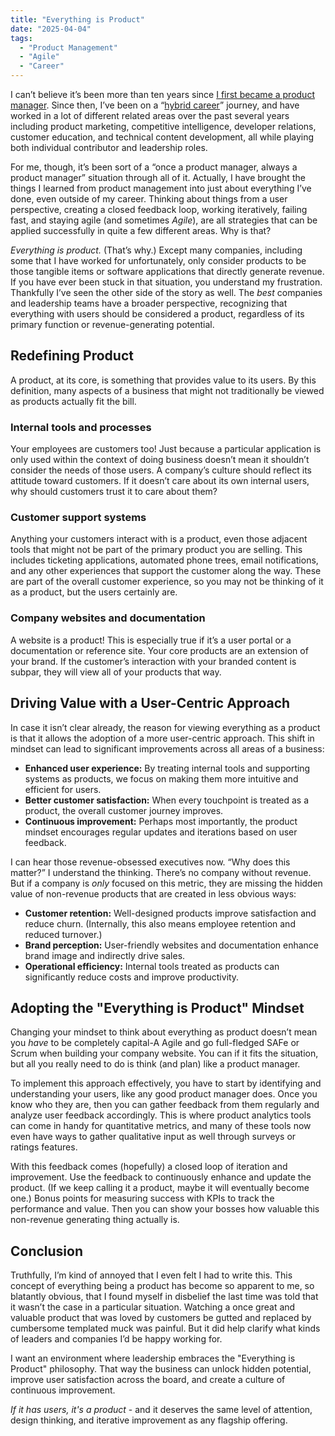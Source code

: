 ```yaml
---
title: "Everything is Product"
date: "2025-04-04"
tags: 
  - "Product Management"
  - "Agile"
  - "Career"
---
```


I can’t believe it’s been more than ten years since [I first became a product manager](https://www.bryanfriedman.com/blog/being-a-product-manager/). Since then, I’ve been on a “[hybrid career](https://www.bryanfriedman.com/blog/a-hybrid-career/)” journey, and have worked in a lot of different related areas over the past several years including product marketing, competitive intelligence, developer relations, customer education, and technical content development, all while playing both individual contributor and leadership roles.

For me, though, it’s been sort of a “once a product manager, always a product manager” situation through all of it. Actually, I have brought the things I learned from product management into just about everything I’ve done, even outside of my career. Thinking about things from a user perspective, creating a closed feedback loop, working iteratively, failing fast, and staying agile (and sometimes *Agile*), are all strategies that can be applied successfully in quite a few different areas. Why is that?

*Everything is product.* (That’s why.) Except many companies, including some that I have worked for unfortunately, only consider products to be those tangible items or software applications that directly generate revenue. If you have ever been stuck in that situation, you understand my frustration. Thankfully I’ve seen the other side of the story as well. The *best* companies and leadership teams have a broader perspective, recognizing that everything with users should be considered a product, regardless of its primary function or revenue-generating potential.

## Redefining Product

A product, at its core, is something that provides value to its users. By this definition, many aspects of a business that might not traditionally be viewed as products actually fit the bill. 

### Internal tools and processes

Your employees are customers too! Just because a particular application is only used within the context of doing business doesn’t mean it shouldn’t consider the needs of those users. A company’s culture should reflect its attitude toward customers. If it doesn’t care about its own internal users, why should customers trust it to care about them?

### Customer support systems

Anything your customers interact with is a product, even those adjacent tools that might not be part of the primary product you are selling. This includes ticketing applications, automated phone trees, email notifications, and any other experiences that support the customer along the way. These are part of the overall customer experience, so you may not be thinking of it as a product, but the users certainly are.

### Company websites and documentation

A website is a product! This is especially true if it’s a user portal or a documentation or reference site. Your core products are an extension of your brand. If the customer’s interaction with your branded content is subpar, they will view all of your products that way.

## Driving Value with a User-Centric Approach

In case it isn’t clear already, the reason for viewing everything as a product is that it allows the adoption of a more user-centric approach. This shift in mindset can lead to significant improvements across all areas of a business:

- **Enhanced user experience:** By treating internal tools and supporting systems as products, we focus on making them more intuitive and efficient for users.
- **Better customer satisfaction:** When every touchpoint is treated as a product, the overall customer journey improves.
- **Continuous improvement:** Perhaps most importantly, the product mindset encourages regular updates and iterations based on user feedback.

I can hear those revenue-obsessed executives now. “Why does this matter?” I understand the thinking. There’s no company without revenue. But if a company is *only* focused on this metric, they are missing the hidden value of non-revenue products that are created in less obvious ways:

- **Customer retention:** Well-designed products improve satisfaction and reduce churn. (Internally, this also means employee retention and reduced turnover.)
- **Brand perception:** User-friendly websites and documentation enhance brand image and indirectly drive sales.
- **Operational efficiency:** Internal tools treated as products can significantly reduce costs and improve productivity.

## Adopting the "Everything is Product" Mindset

Changing your mindset to think about everything as product doesn’t mean you *have* to be completely capital-A Agile and go full-fledged SAFe or Scrum when building your company website. You can if it fits the situation, but all you really need to do is think (and plan) like a product manager.

To implement this approach effectively, you have to start by identifying and understanding your users, like any good product manager does. Once you know who they are, then you can gather feedback from them regularly and analyze user feedback accordingly. This is where product analytics tools can come in handy for quantitative metrics, and many of these tools now even have ways to gather qualitative input as well through surveys or ratings features.

With this feedback comes (hopefully) a closed loop of iteration and improvement. Use the feedback to continuously enhance and update the product. (If we keep calling it a product, maybe it will eventually become one.) Bonus points for measuring success with KPIs to track the performance and value. Then you can show your bosses how valuable this non-revenue generating thing actually is.

## Conclusion

Truthfully, I’m kind of annoyed that I even felt I had to write this. This concept of everything being a product has become so apparent to me, so blatantly obvious, that I found myself in disbelief the last time was told that it wasn’t the case in a particular situation. Watching a once great and valuable product that was loved by customers be gutted and replaced by cumbersome templated muck was painful. But it did help clarify what kinds of leaders and companies I’d be happy working for. 

I want an environment where leadership embraces the "Everything is Product" philosophy. That way the business can unlock hidden potential, improve user satisfaction across the board, and create a culture of continuous improvement.

*If it has users, it's a product* - and it deserves the same level of attention, design thinking, and iterative improvement as any flagship offering.